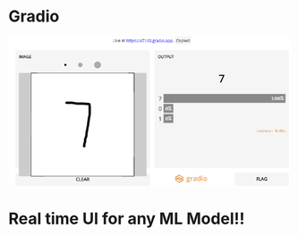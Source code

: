 # Gradio
<img src="https://github.com/hmgtech/Gradio/blob/main/screenshot.png">

<h1>Real time UI for any ML Model!!</h1>
